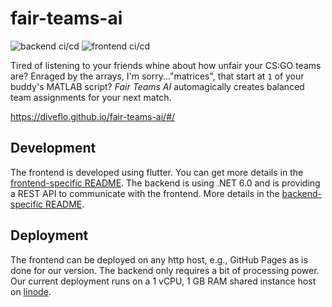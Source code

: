 # fair-teams-ai

![backend ci/cd](https://github.com/diveflo/fair-teams-ai/workflows/backend%20ci/cd/badge.svg) ![frontend ci/cd](https://github.com/diveflo/fair-teams-ai/workflows/frontend%20ci/cd/badge.svg)

Tired of listening to your friends whine about how unfair your CS:GO teams are? Enraged by the arrays, I'm sorry..."matrices", that start at `1` of your buddy's MATLAB script?
*Fair Teams AI* automagically creates balanced team assignments for your next match.

<https://diveflo.github.io/fair-teams-ai/#/>

## Development

The frontend is developed using flutter. You can get more details in the [frontend-specific README](https://github.com/diveflo/fair-teams-ai/blob/main/frontend/README.md).
The backend is using .NET 6.0 and is providing a REST API to communicate with the frontend. More details in the [backend-specific README](https://github.com/diveflo/fair-teams-ai/blob/main/backend/README.md).

## Deployment

The frontend can be deployed on any http host, e.g., GitHub Pages as is done for our version. The backend only requires a bit of processing power. Our current deployment runs on a 1 vCPU, 1 GB RAM shared instance host on [linode](https://www.linode.com/products/shared/).
